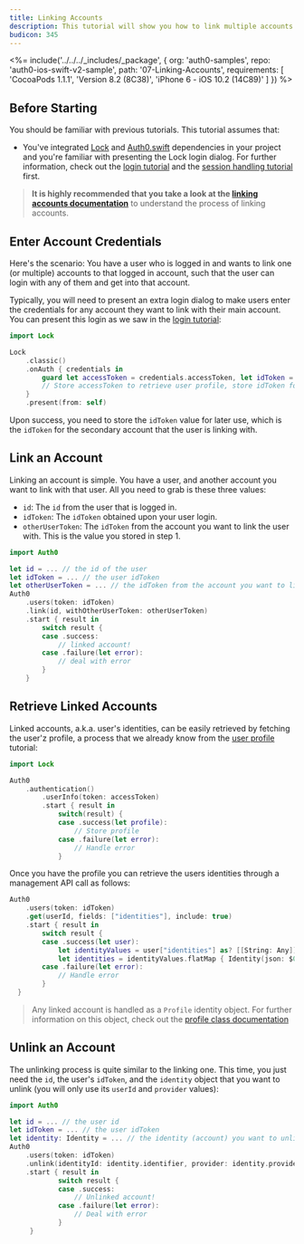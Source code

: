 ```yaml
---
title: Linking Accounts
description: This tutorial will show you how to link multiple accounts within the same user.
budicon: 345
---
```


<%= include('../../../_includes/_package', {
  org: 'auth0-samples',
  repo: 'auth0-ios-swift-v2-sample',
  path: '07-Linking-Accounts',
  requirements: [
    'CocoaPods 1.1.1',
    'Version 8.2 (8C38)',
    'iPhone 6 - iOS 10.2 (14C89)'
  ]
}) %>

## Before Starting

You should be familiar with previous tutorials. This tutorial assumes that:

- You've integrated [Lock](https://github.com/auth0/Lock.iOS-OSX) and [Auth0.swift](https://github.com/auth0/Auth0.swift/) dependencies in your project and you're familiar with presenting the Lock login dialog. For further information, check out the [login tutorial](/quickstart/native/ios-swift/01-login) and the [session handling tutorial](/quickstart/native/ios-swift/03-user-sessions) first.

> **It is highly recommended that you take a look at the [linking accounts documentation](/link-accounts)** to understand the process of linking accounts.

## Enter Account Credentials

Here's the scenario: You have a user who is logged in and wants to link one (or multiple) accounts to that logged in account, such that the user can login with any of them and get into that account.

Typically, you will need to present an extra login dialog to make users enter the credentials for any account they want to link with their main account. You can present this login as we saw in the [login tutorial](/quickstart/native/ios-swift/01-login):

```swift
import Lock
```

```swift
Lock
    .classic()
    .onAuth { credentials in
        guard let accessToken = credentials.accessToken, let idToken = credentials.idToken else { return }
        // Store accessToken to retrieve user profile, store idToken for linking
    }
    .present(from: self)
```

Upon success, you need to store the `idToken` value for later use, which is the `idToken` for the secondary account that the user is linking with.

## Link an Account

Linking an account is simple. You have a user, and another account you want to link with that user. All you need to grab is these three values:

- `id`: The `id` from the user that is logged in.
- `idToken`: The `idToken` obtained upon your user login.
- `otherUserToken`: The `idToken` from the account you want to link the user with. This is the value you stored in step 1.

```swift
import Auth0
```

```swift
let id = ... // the id of the user
let idToken = ... // the user idToken
let otherUserToken = ... // the idToken from the account you want to link the user with
Auth0
    .users(token: idToken)
    .link(id, withOtherUserToken: otherUserToken)
    .start { result in
        switch result {
        case .success:
            // linked account!
        case .failure(let error):
            // deal with error
        }
    }
```

## Retrieve Linked Accounts

Linked accounts, a.k.a. user's identities, can be easily retrieved by fetching the user'z profile, a process that we already know from the [user profile](/quickstart/native/ios-swift/02-custom-login) tutorial:

```swift
import Lock
```

```swift
Auth0
    .authentication()
        .userInfo(token: accessToken)
        .start { result in
            switch(result) {
            case .success(let profile):
                // Store profile
            case .failure(let error):
                // Handle error
            }
```

Once you have the profile you can retrieve the users identities through a management API call as follows:

```swift
Auth0
    .users(token: idToken)
    .get(userId, fields: ["identities"], include: true)
    .start { result in
        switch result {
        case .success(let user):
            let identityValues = user["identities"] as? [[String: Any]] ?? []
            let identities = identityValues.flatMap { Identity(json: $0) }
        case .failure(let error):
            // Handle error
        }
  }
```

> Any linked account is handled as a `Profile` identity object. For further information on this object, check out the [profile class documentation](https://github.com/auth0/Auth0.swift/blob/master/Auth0/Profile.swift)

## Unlink an Account

The unlinking process is quite similar to the linking one. This time, you just need the `id`, the user's `idToken`, and the `identity` object that you want to unlink (you will only use its `userId` and `provider` values):

```swift
import Auth0
```

```swift
let id = ... // the user id
let idToken = ... // the user idToken
let identity: Identity = ... // the identity (account) you want to unlink from the user
Auth0
    .users(token: idToken)
    .unlink(identityId: identity.identifier, provider: identity.provider, fromUserId: id)
    .start { result in
            switch result {
            case .success:
                // Unlinked account!
            case .failure(let error):
                // Deal with error
            }
     }
```
